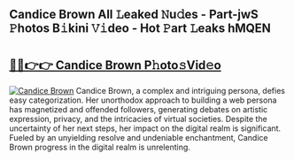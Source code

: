 ## Candice Brown All 𝙻eaked 𝙽u𝚍es - Part-jwS 𝙿hotos B𝚒kini 𝚅𝚒deo - Hot 𝙿art 𝙻eaks hMQEN

# <h2><a href="http://ld3atcr.urlbe.top/?page=Candice+Brown">🔗🔗👉👉 Candice Brown P𝚑oto𝚜Vid𝚎o</a></h2>

[![Candice Brown](https://i.imgur.com/eBuTRDB.gif)](http://ld3atcr.urlbe.top/?page=Candice+Brown)
Candice Brown, a complex and intriguing persona, defies easy categorization. Her unorthodox approach to building a web persona has magnetized and offended followers, generating debates on artistic expression, privacy, and the intricacies of virtual societies. Despite the uncertainty of her next steps, her impact on the digital realm is significant. Fueled by an unyielding resolve and undeniable enchantment, Candice Brown progress in the digital realm is unrelenting.
